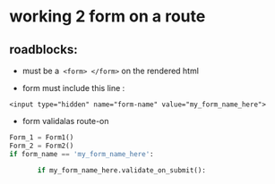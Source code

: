 # working 2 form on a route

## roadblocks:
 - must be a` <form> </form>` on the rendered html

 - form must include this line : 

`<input type="hidden" name="form-name" value="my_form_name_here">`

 - form validalas route-on 

 ``` python 
 Form_1 = Form1()
 Form_2 = Form2()
if form_name == 'my_form_name_here':

	    if my_form_name_here.validate_on_submit():
```

 


